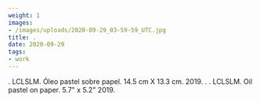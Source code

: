 ```yaml
---
weight: 1
images:
- /images/uploads/2020-09-29_03-59-59_UTC.jpg
title: .
date: 2020-09-29
tags:
- work
---
```


.
LCLSLM.
Óleo pastel sobre papel.
14.5 cm X 13.3 cm.
2019.
.
.
LCLSLM.
Oil pastel on paper.
5.7" x 5.2"
2019.
